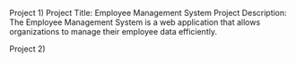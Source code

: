 Project 1)
Project Title: Employee Management System
Project Description:   The Employee Management System is a web application that allows organizations to manage their employee data efficiently.

Project 2)
